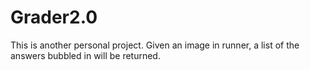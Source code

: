 # Grader2.0
 This is another personal project.  Given an image in runner, a list of the answers bubbled in will be returned.